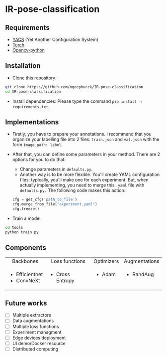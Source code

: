 <h1>IR-pose-classification</h1>
<h2 class="requirements">Requirements</h2>
<ul>
    <li><a href="https://github.com/rbgirshick/yacs">YACS</a> (Yet Another Configuration System)</li>
    <li><a href="https://pytorch.org/">Torch</a> </li>
    <li><a href="https://opencv.org/">Opencv-python</a> </li>
</ul>

<h2>Installation</h2>

- Clone this repository:

```bash
git clone https://github.com/ngocphucck/IR-pose-classification
cd IR-pose-classification
```

- Install dependencies: Please type the command `pip install -r requirements.txt`.


<h2>Implementations</h2>

- Firstly, you have to prepare your annotations. I recommend that you organize your labelling file into 2 files: `train.json` and `val.json` with the form `image_path: label`.
- After that, you can define some parameters in your method. There are 2 options for you to do that:
    - Change parameters in `defaults.py`.
    - Another way is to be more flexible. You'll create YAML configuration files; typically, you'll make one for each experiment. But, when actually implementing, you need to merge this `.yaml` file with `defaults.py.` The following code makes this action:
    
    ```python
    cfg = get_cfg('path_to_file')
    cfg.merge_from_file("experiment.yaml")
    cfg.freeze()
    ```
- Train a model: 
```bash
cd tools
python train.py
```

<h2>Components</h2>
<table align="center">
<tr valign="bottom" align="center">
    <td>Backbones</td>
    <td>Loss functions</td>
    <td>Optimizers</td>
    <td>Augmentations</td>
</tr>
<tr valign="top">
    <td>
    <ul>
        <li>Efficientnet</li>
        <li>ConvNeXt</li>
    </ul>
    </td>
    <td>
    <ul>
        <li>Cross Entropy</li>
    </ul>
    </td>
    <td>
    <ul>
        <li>Adam</li>
    </ul>
    </td>
    <td>
    <ul>
        <li>RandAug</li>
    </ul>
    </td>
</tr>
</table>

<h2>Future works</h2>

- [ ] Multiple extractors 
- [ ] Data augmentations 
- [ ] Multiple loss functions
- [ ] Experiment managment
- [ ] Edge devices deployment
- [ ] UI demo/Docker resource
- [ ] Distributed computing 
